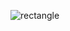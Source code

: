 ![rectangle](https://github.com/heewhy/Edu_CSharp/assets/149549575/37b2fc2e-82f7-4217-b69b-482278f650e1)
